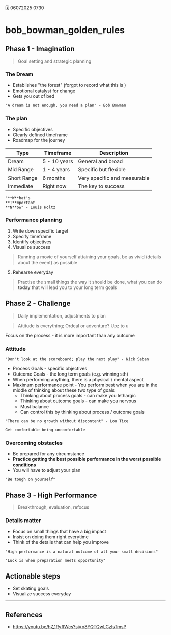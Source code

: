 🗓️ 06072025 0730

# bob_bowman_golden_rules

## Phase 1 - Imagination
> Goal setting and strategic planning
### The Dream
- Establishes "the forest" (forgot to record what this is )
- Emotional catalyst for change
- Gets you out of bed

```ad-quote
"A dream is not enough, you need a plan" - Bob Bowman
```
### The plan
- Specific objectives
- Clearly defined timeframe
- Roadmap for the journey

| Type        | Timeframe    | Description                  |
| ----------- | ------------ | ---------------------------- |
| Dream       | 5 - 10 years | General and broad            |
| Mid Range   | 1 - 4 years  | Specific but flexible        |
| Short Range | 6 months     | Very specific and measurable |
| Immediate   | Right now    | The key to success           |
```ad-quote
"**W**hat's
**I**mportant
**N**ow" - Louis Holtz
```

### Performance planning
1. Write down specific target
2. Specify timeframe
3. Identify objectives
4. Visualize success
> Running a movie of yourself attaining your goals, be as vivid (details about the event) as possible
5. Rehearse everyday 
> Practise the small things the way it should be done, what you can do **today** that will lead you to your long term goals

## Phase 2 - Challenge
> Daily implementation, adjustments to plan

> Attitude is everything; Ordeal or adventure? Upz to u

Focus on the process - it is more important than any outcome

### Attitude
```ad-quote
"Don't look at the scoreboard; play the next play" - Nick Saban

```
- Process Goals - specific objectives
- Outcome Goals - the long term goals (e.g. winning sth)
- When performing anything, there is a physical / mental aspect
- Maximum performance point - You perform best when you are in the middle of thinking about these two type of goals
	- Thinking about process goals - can make you lethargic
	- Thinking about outcome goals - can make you nervous
	- Must balance
	- Can control this by thinking about process / outcome goals
	
```ad-quote
"There can be no growth without discontent" - Lou Tice

Get comfortable being uncomfortable
```

###  Overcoming obstacles
- Be prepared for any circumstance
- **Practice getting the best possible performance in the worst possible conditions**
- You will have to adjust your plan

```ad-quote
"Be tough on yourself"
```

## Phase 3 - High Performance
> Breakthrough, evaluation, refocus
### Details matter
- Focus on small things that have a big impact
- Insist on doing them right everytime
- Think of the details that can help you improve

```ad-quote
"High performance is a natural outcome of all your small decisions"
```

```ad-quote
"Luck is when preparation meets opportunity"
```

## Actionable steps
- Set skating goals
- Visualize success everyday

---
## References
- https://youtu.be/h7_1RyfIWcs?si=o8YQTQwLCzIsTmsP